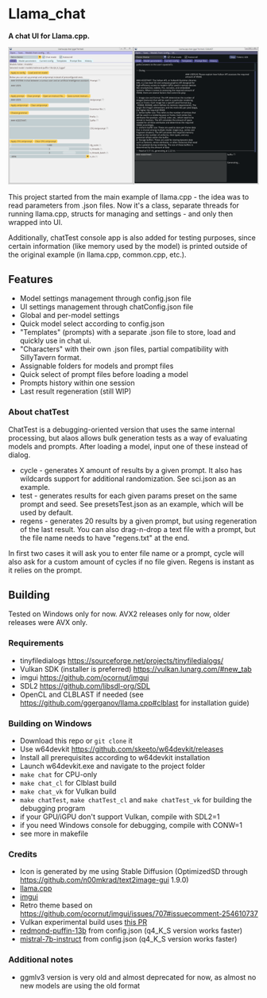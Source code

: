 # Llama_chat
**A chat UI for Llama.cpp.**

![image](https://github.com/MaggotHATE/Llama_chat/blob/main/pics/Llama_chat.PNG)

This project started from the main example of llama.cpp - the idea was to read parameters from .json files. Now it's a class, separate threads for running llama.cpp, structs for managing and settings - and only then wrapped into UI.

Additionally, chatTest console app is also added for testing purposes, since certain information (like memory used by the model) is printed outside of the original example (in llama.cpp, common.cpp, etc.).

## Features

* Model settings management through config.json file
* UI settings management through chatConfig.json file
* Global and per-model settings
* Quick model select according to config.json
* "Templates" (prompts) with a separate .json file to store, load and quickly use in chat ui.
* "Characters" with their own .json files, partial compatibility with SillyTavern format.
* Assignable folders for models and prompt files
* Quick select of prompt files before loading a model
* Prompts history within one session
* Last result regeneration (still WIP)

### About chatTest

ChatTest is a debugging-oriented version that uses the same internal processing, but alaos allows bulk generation tests as a way of evaluating models and prompts. After loading a model, input one of these instead of dialog.

* cycle - generates X amount of results by a given prompt. It also has wildcards support for additional randomization. See sci.json as an example.
* test - generates results for each given params preset on the same prompt and seed. See presetsTest.json as an example, which will be used by default.
* regens - generates 20 results by a given prompt, but using regeneration of the last result. You can also drag-n-drop a text file with a prompt, but the file name needs to have "regens.txt" at the end.

In first two cases it will ask you to enter file name or a prompt, cycle will also ask for a custom amount of cycles if no file given. Regens is instant as it relies on the prompt.

## Building

Tested on Windows only for now. AVX2 releases only for now, older releases were AVX only.

### Requirements

* tinyfiledialogs https://sourceforge.net/projects/tinyfiledialogs/
* Vulkan SDK (installer is preferred) https://vulkan.lunarg.com/#new_tab
* imgui https://github.com/ocornut/imgui
* SDL2 https://github.com/libsdl-org/SDL
* OpenCL and CLBLAST if needed (see https://github.com/ggerganov/llama.cpp#clblast for installation guide)

### Building on Windows

* Download this repo or `git clone` it
* Use w64devkit https://github.com/skeeto/w64devkit/releases
* Install all prerequisites according to w64devkit installation
* Launch w64devkit.exe and navigate to the project folder
* `make chat` for CPU-only
* `make chat_cl` for Clblast build
* `make chat_vk` for Vulkan build
* `make chatTest`, `make chatTest_cl` and `make chatTest_vk` for building the debugging program
* if your GPU/iGPU don't support Vulkan, compile with SDL2=1
* if you need Windows console for debugging, compile with CONW=1
* see more in makefile

### Credits

* Icon is generated by me using Stable Diffusion (OptimizedSD through https://github.com/n00mkrad/text2image-gui 1.9.0)
* [llama.cpp](https://github.com/ggerganov/llama.cpp)
* [imgui](https://github.com/ocornut/imgui)
* Retro theme based on https://github.com/ocornut/imgui/issues/707#issuecomment-254610737
* Vulkan experimental build uses [this PR](https://github.com/ggerganov/llama.cpp/pull/2059)
* [redmond-puffin-13b](https://huggingface.co/TheBloke/Redmond-Puffin-13B-GGUF) from config.json (q4_K_S version works faster)
* [mistral-7b-instruct](https://huggingface.co/TheBloke/Mistral-7B-Instruct-v0.1-GGUF) from config.json (q4_K_S version works faster)

### Additional notes

* ggmlv3 version is very old and almost deprecated for now, as almost no new models are using the old format
